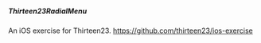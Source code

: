##### Thirteen23RadialMenu
An iOS exercise for Thirteen23. https://github.com/thirteen23/ios-exercise

